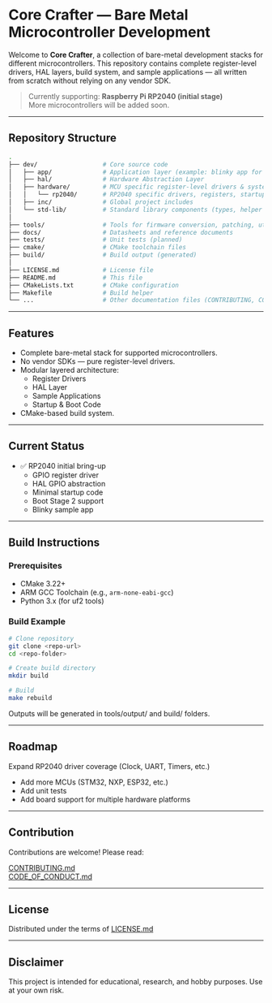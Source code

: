 # Core Crafter — Bare Metal Microcontroller Development

Welcome to **Core Crafter**, a collection of bare-metal development stacks for different microcontrollers. This repository contains complete register-level drivers, HAL layers, build system, and sample applications — all written from scratch without relying on any vendor SDK.

> Currently supporting: **Raspberry Pi RP2040 (initial stage)**  
> More microcontrollers will be added soon.

---

## Repository Structure

```bash
.
├── dev/                  # Core source code
│   ├── app/              # Application layer (example: blinky app for RP2040)
│   ├── hal/              # Hardware Abstraction Layer
│   ├── hardware/         # MCU specific register-level drivers & system code
│   │   └── rp2040/       # RP2040 specific drivers, registers, startup, boot
│   ├── inc/              # Global project includes
│   └── std-lib/          # Standard library components (types, helper functions)
│
├── tools/                # Tools for firmware conversion, patching, utilities
├── docs/                 # Datasheets and reference documents
├── tests/                # Unit tests (planned)
├── cmake/                # CMake toolchain files
├── build/                # Build output (generated)
│
├── LICENSE.md            # License file
├── README.md             # This file
├── CMakeLists.txt        # CMake configuration
├── Makefile              # Build helper
└── ...                   # Other documentation files (CONTRIBUTING, CODE_OF_CONDUCT, AUTHORS)
```

---

## Features

- Complete bare-metal stack for supported microcontrollers.
- No vendor SDKs — pure register-level drivers.
- Modular layered architecture:
  - Register Drivers
  - HAL Layer
  - Sample Applications
  - Startup & Boot Code
- CMake-based build system.

---

## Current Status

- ✅ RP2040 initial bring-up
  - GPIO register driver
  - HAL GPIO abstraction
  - Minimal startup code
  - Boot Stage 2 support
  - Blinky sample app

---

## Build Instructions

### Prerequisites

- CMake 3.22+
- ARM GCC Toolchain (e.g., `arm-none-eabi-gcc`)
- Python 3.x (for uf2 tools)

### Build Example

```bash
# Clone repository
git clone <repo-url>
cd <repo-folder>

# Create build directory
mkdir build 

# Build
make rebuild
```
Outputs will be generated in tools/output/ and build/ folders.

---

## Roadmap
Expand RP2040 driver coverage (Clock, UART, Timers, etc.)
- Add more MCUs (STM32, NXP, ESP32, etc.)
- Add unit tests
- Add board support for multiple hardware platforms

---

## Contribution
Contributions are welcome! Please read:

[CONTRIBUTING.md](CONTRIBUTING.md)  
[CODE_OF_CONDUCT.md](CODE_OF_CONDUCT.md)

---

## License
Distributed under the terms of [LICENSE.md](LICENSE.md)

---

## Disclaimer
This project is intended for educational, research, and hobby purposes. Use at your own risk.


